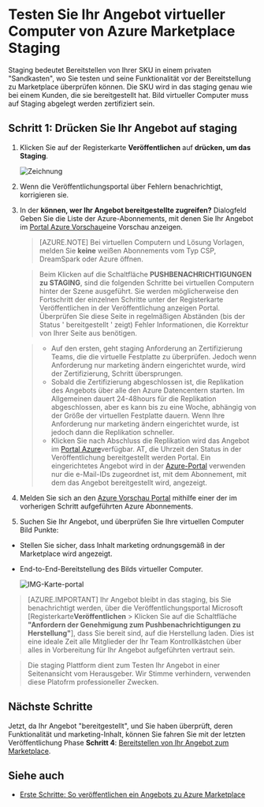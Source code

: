 <properties
   pageTitle="Testen Sie Ihr Angebot virtueller Computer von Marketplace | Microsoft Azure"
   description="Verstehen Sie, wie Ihr Bild virtueller Computer von Azure Marketplace testen."
   services="marketplace-publishing"
   documentationCenter=""
   authors="HannibalSII"
   manager="hascipio"
   editor=""/>

<tags
   ms.service="marketplace"
   ms.devlang="na"
   ms.topic="article"
   ms.tgt_pltfrm="na"
   ms.workload="na"
   ms.date="08/01/2016"
   ms.author="hascipio" />

# <a name="test-your-vm-offer-for-the-azure-marketplace-in-staging"></a>Testen Sie Ihr Angebot virtueller Computer von Azure Marketplace Staging

Staging bedeutet Bereitstellen von Ihrer SKU in einem privaten "Sandkasten", wo Sie testen und seine Funktionalität vor der Bereitstellung zu Marketplace überprüfen können. Die SKU wird in das staging genau wie bei einem Kunden, die sie bereitgestellt hat. Bild virtueller Computer muss auf Staging abgelegt werden zertifiziert sein.

## <a name="step-1-push-your-offer-to-staging"></a>Schritt 1: Drücken Sie Ihr Angebot auf staging

1. Klicken Sie auf der Registerkarte **Veröffentlichen** auf **drücken, um das Staging**.

    ![Zeichnung](media/marketplace-publishing-vm-image-test-in-staging/vm-image-push-to-staging.png)

2. Wenn die Veröffentlichungsportal über Fehlern benachrichtigt, korrigieren sie.
3.  In der **können, wer Ihr Angebot bereitgestellte zugreifen?** Dialogfeld Geben Sie die Liste der Azure-Abonnements, mit denen Sie Ihr Angebot im [Portal Azure Vorschau](https://portal.azure.com)eine Vorschau anzeigen.

    >[AZURE.NOTE] Bei virtuellen Computern und Lösung Vorlagen, melden Sie **keine** weißen Abonnements vom Typ CSP, DreamSpark oder Azure öffnen.


    > Beim Klicken auf die Schaltfläche **PUSHBENACHRICHTIGUNGEN zu STAGING**, sind die folgenden Schritte bei virtuellen Computern hinter der Szene ausgeführt. Sie werden möglicherweise den Fortschritt der einzelnen Schritte unter der Registerkarte Veröffentlichen in der Veröffentlichung anzeigen Portal. Überprüfen Sie diese Seite in regelmäßigen Abständen (bis der Status ' bereitgestellt ' zeigt) Fehler Informationen, die Korrektur von Ihrer Seite aus benötigen.

    > - Auf den ersten, geht staging Anforderung an Zertifizierung Teams, die die virtuelle Festplatte zu überprüfen. Jedoch wenn Anforderung nur marketing ändern eingerichtet wurde, wird der Zertifizierung, Schritt übersprungen.
    > - Sobald die Zertifizierung abgeschlossen ist, die Replikation des Angebots über alle den Azure Datencentern starten. Im Allgemeinen dauert 24-48hours für die Replikation abgeschlossen, aber es kann bis zu eine Woche, abhängig von der Größe der virtuellen Festplatte dauern. Wenn Ihre Anforderung nur marketing ändern eingerichtet wurde, ist jedoch dann die Replikation schneller.
    > - Klicken Sie nach Abschluss die Replikation wird das Angebot im [Portal Azure](http:/portal.azure.com)verfügbar. AT, die Uhrzeit den Status in der Veröffentlichung bereitgestellt werden Portal. Ein eingerichtetes Angebot wird in der [Azure-Portal](http:/portal.azure.com) verwenden nur die e-Mail-IDs zugeordnet ist, mit dem Abonnement, mit dem das Angebot bereitgestellt wird, angezeigt.

4. Melden Sie sich an den [Azure Vorschau Portal](https://portal.azure.com) mithilfe einer der im vorherigen Schritt aufgeführten Azure Abonnements.
5. Suchen Sie Ihr Angebot, und überprüfen Sie Ihre virtuellen Computer Bild Punkte:
  - Stellen Sie sicher, dass Inhalt marketing ordnungsgemäß in der Marketplace wird angezeigt.
  - End-to-End-Bereitstellung des Bilds virtueller Computer.

      ![IMG-Karte-portal](media/marketplace-publishing-push-to-staging/pubportal-mapping-azure-portal.jpg)

> [AZURE.IMPORTANT] Ihr Angebot bleibt in das staging, bis Sie benachrichtigt werden, über die Veröffentlichungsportal Microsoft [Registerkarte**Veröffentlichen** > Klicken Sie auf die Schaltfläche **"Anfordern der Genehmigung zum Pushbenachrichtigungen zu Herstellung"**], dass Sie bereit sind, auf die Herstellung laden. Dies ist eine ideale Zeit alle Mitglieder der Ihr Team Kontrollkästchen über alles in Vorbereitung für Ihr Angebot aufgeführten vertraut sein.

> Die staging Plattform dient zum Testen Ihr Angebot in einer Seitenansicht vom Herausgeber. Wir Stimme verhindern, verwenden diese Platofrm professioneller Zwecken.

## <a name="next-steps"></a>Nächste Schritte
Jetzt, da Ihr Angebot "bereitgestellt", und Sie haben überprüft, deren Funktionalität und marketing-Inhalt, können Sie fahren Sie mit der letzten Veröffentlichung Phase **Schritt 4**: [Bereitstellen von Ihr Angebot zum Marketplace](marketplace-publishing-push-to-production.md).

## <a name="see-also"></a>Siehe auch
- [Erste Schritte: So veröffentlichen ein Angebots zu Azure Marketplace](marketplace-publishing-getting-started.md)
